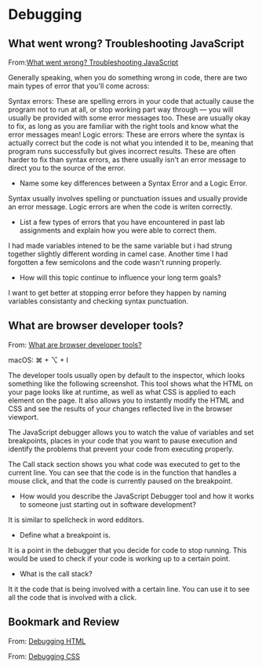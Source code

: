 # Debugging

## What went wrong? Troubleshooting JavaScript

From:[What went wrong? Troubleshooting JavaScript](https://developer.mozilla.org/en-US/docs/Learn/JavaScript/First_steps/What_went_wrong)

Generally speaking, when you do something wrong in code, there are two main types of error that you'll come across:

Syntax errors: These are spelling errors in your code that actually cause the program not to run at all, or stop working part way through — you will usually be provided with some error messages too. These are usually okay to fix, as long as you are familiar with the right tools and know what the error messages mean!
Logic errors: These are errors where the syntax is actually correct but the code is not what you intended it to be, meaning that program runs successfully but gives incorrect results. These are often harder to fix than syntax errors, as there usually isn't an error message to direct you to the source of the error.

- Name some key differences between a Syntax Error and a Logic Error.

Syntax usually involves spelling or punctuation issues and usually provide an error message. Logic errors are when the code is writen correctly.

- List a few types of errors that you have encountered in past lab assignments and explain how you were able to correct them.

I had made variables intened to be the same variable but i had strung together slightly different wording in camel case. Another time I had forgotten a few semicolons and the code wasn't running properly.

- How will this topic continue to influence your long term goals?

I want to get better at stopping error before they happen by naming variables consistanty and checking syntax punctuation.

## What are browser developer tools?

From: [What are browser developer tools?](https://developer.mozilla.org/en-US/docs/Learn/Common_questions/Tools_and_setup/What_are_browser_developer_tools#the_javascript_debugger)

macOS: ⌘ + ⌥ + I

The developer tools usually open by default to the inspector, which looks something like the following screenshot. This tool shows what the HTML on your page looks like at runtime, as well as what CSS is applied to each element on the page. It also allows you to instantly modify the HTML and CSS and see the results of your changes reflected live in the browser viewport.

The JavaScript debugger allows you to watch the value of variables and set breakpoints, places in your code that you want to pause execution and identify the problems that prevent your code from executing properly.

The Call stack section shows you what code was executed to get to the current line. You can see that the code is in the function that handles a mouse click, and that the code is currently paused on the breakpoint.

- How would you describe the JavaScript Debugger tool and how it works to someone just starting out in software development?

It is similar to spellcheck in word edditors.

- Define what a breakpoint is.

It is a point in the debugger that you decide for code to stop running. This would be used to check if your code is working up to a certain point.

- What is the call stack?

It it the code that is being involved with a certain line. You can use it to see all the code that is involved with a click.

## Bookmark and Review

From: [Debugging HTML](https://developer.mozilla.org/en-US/docs/Learn/HTML/Introduction_to_HTML/Debugging_HTML)

From: [Debugging CSS](https://developer.mozilla.org/en-US/docs/Learn/CSS/Building_blocks/Debugging_CSS)
